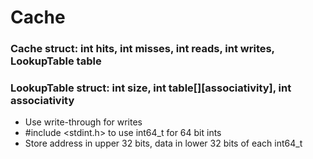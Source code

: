 # Cache

### Cache struct: int hits, int misses, int reads, int writes, LookupTable table

### LookupTable struct: int size, int table[][associativity], int associativity

* Use write-through for writes
* #include <stdint.h> to use int64_t for 64 bit ints
* Store address in upper 32 bits, data in lower 32 bits of each int64_t
